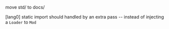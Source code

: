 move std/ to docs/

[lang0] static import should handled by an extra pass -- instead of injecting a `Loader` to `Mod`
